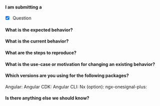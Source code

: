 
<!-- 
1. Please make sure that you have searched in the older issues before submitting a new one!
2. Please fill out all the required information!
 -->

#### I am submitting a

- [x] Question

#### What is the expected behavior?


#### What is the current behavior?


#### What are the steps to reproduce?


#### What is the use-case or motivation for changing an existing behavior?



#### Which versions are you using for the following packages?

Angular:
Angular CDK:
Angular CLI:
Nx (option):
ngx-onesignal-plus:

#### Is there anything else we should know?

